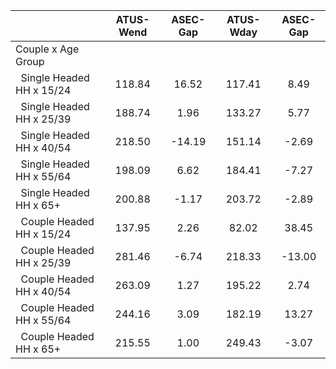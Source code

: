 
|                      |    ATUS-Wend |     ASEC-Gap |    ATUS-Wday |     ASEC-Gap |
| -------------------- | :----------: | :----------: | :----------: | :----------: |
| Couple x Age Group   |              |              |              |              |
| &nbsp;&nbsp;Single Headed HH x 15/24 |       118.84 |        16.52 |       117.41 |         8.49 |
| &nbsp;&nbsp;Single Headed HH x 25/39 |       188.74 |         1.96 |       133.27 |         5.77 |
| &nbsp;&nbsp;Single Headed HH x 40/54 |       218.50 |       -14.19 |       151.14 |        -2.69 |
| &nbsp;&nbsp;Single Headed HH x 55/64 |       198.09 |         6.62 |       184.41 |        -7.27 |
| &nbsp;&nbsp;Single Headed HH x 65+ |       200.88 |        -1.17 |       203.72 |        -2.89 |
| &nbsp;&nbsp;Couple Headed HH x 15/24 |       137.95 |         2.26 |        82.02 |        38.45 |
| &nbsp;&nbsp;Couple Headed HH x 25/39 |       281.46 |        -6.74 |       218.33 |       -13.00 |
| &nbsp;&nbsp;Couple Headed HH x 40/54 |       263.09 |         1.27 |       195.22 |         2.74 |
| &nbsp;&nbsp;Couple Headed HH x 55/64 |       244.16 |         3.09 |       182.19 |        13.27 |
| &nbsp;&nbsp;Couple Headed HH x 65+ |       215.55 |         1.00 |       249.43 |        -3.07 |

